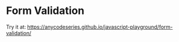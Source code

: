 # Form Validation

Try it at: https://anycodeseries.github.io/javascript-playground/form-validation/